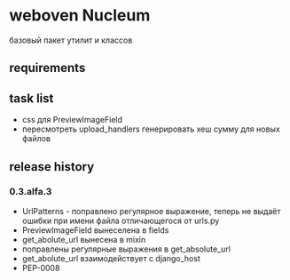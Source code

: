 # weboven Nucleum

базовый пакет утилит и классов


## requirements


## task list
* css для PreviewImageField
* пересмотреть upload_handlers генерировать хеш сумму для новых файлов


## release history
### 0.3.alfa.3
* UrlPatterns - поправлено регулярное выражение, теперь не выдаёт ошибки при имени файла отличающегося от urls.py
* PreviewImageField вынеселена в fields
* get_abolute_url вынесена в mixin
* поправлены регулярные выражения в get_absolute_url
* get_abolute_url взаимодействует с django_host
* PEP-0008
